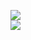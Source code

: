 [![](https://img.shields.io/badge/Made%20With-Github%20Spray-lightgrey.svg?style=for-the-badge&logo=github)](https://github.com/Annihil/github-spray#5092)  
[![](https://i.imgur.com/2DrTn0Z.gif)](https://github.com/Annihil/github-spray)